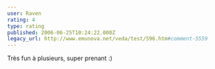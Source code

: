 ```yaml
---
user: Raven
rating: 4
type: rating
published: 2006-06-25T10:24:22.000Z
legacy_url: http://www.emunova.net/veda/test/596.htm#comment-5559
---
```

Très fun à plusieurs, super prenant :)
